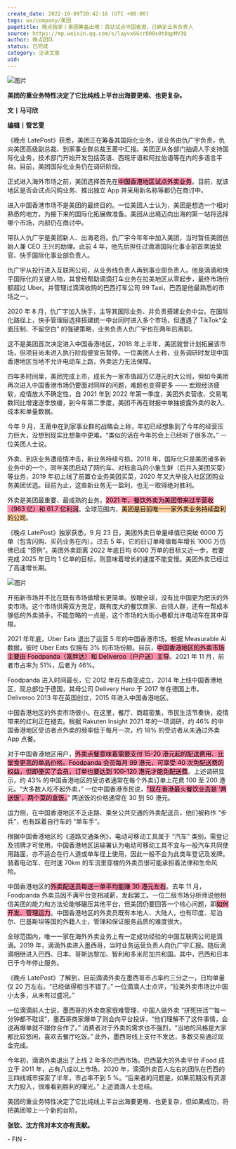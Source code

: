 ```yaml
---
create_date: 2022-10-09T20:42:16 (UTC +08:00)
tags: wx/company/美团
pagetitle: 晚点独家丨美团筹备出境：首站试点中国香港，已确定业务负责人
source: https://mp.weixin.qq.com/s/layvx6GcrD09s0tOqpMV3Q
author: 晚点团队
status: 已完成
category: 泛读文章
uid: 
---
```


![图片](https://mmbiz.qpic.cn/mmbiz_png/VWpZENjIo5uDfWsnrs4PmlSlzibn7wkiaVic1hF9VWLaExUWHsdZVzeMVicNMccLhsIeNBwRpibpAutROHPBTY8e15w/640?wx_fmt=png&wxfrom=5&wx_lazy=1&wx_co=1)

**美团的重业务特性决定了它比纯线上平台出海要更难、也更复杂。**

  

**文丨马可欣**  

**编辑丨管艺雯**

《晚点 LatePost》获悉，美团正在筹备其国际化业务，该业务由仇广宇负责，仇向美团高级副总裁、到家事业群总裁王莆中汇报。美团正从各部门抽调人手支持国际化业务，技术部门开始开发包括英语、西班牙语和阿拉伯语等在内的多语言平台。目前，美团国际化业务仍在调研阶段。

正式进入海外市场之前，美团选择首先在<mark style="background: #FF5582A6;">中国香港地区试点外卖业务</mark>。目前，就该地区是否会试点闪购业务、推出独立 App 并采用新名称等都仍在商讨中。

进入中国香港市场不是美团的最终目的。一位美团人士认为，美团是想选一个相对熟悉的地方，为接下来的国际化拓展做准备。美团从出境迈向出海的第一站将选择哪个市场，内部仍在商讨中。

带队人仇广宇是美团新人、出海老将。仇广宇今年年中加入美团，当时暂任美团创始人兼 CEO 王兴的助理。此前 4 年，他先后担任过滴滴国际化事业部首席运营官、快手国际化事业部负责人。

仇广宇从投行进入互联网公司，从业务线负责人再到事业部负责人。他是滴滴和快手国际化的关键人物，其曾经帮助滴滴打车业务在拉美地区从零起步，最终市场份额超过 Uber。并管理过滴滴收购的巴西打车公司 99 Taxi，巴西是他最熟悉的市场之一。

2020 年 8 月，仇广宇加入快手，主导其国际业务、并负责搭建业务中台。在国际化路径上，快手管理层选择搭建统一中台同时进入多个市场，但遭遇了 TikTok“全面压制、不留空白” 的强硬策略，业务负责人仇广宇也在两年后离职。

这不是美团首次决定进入中国香港地区，2018 年上半年，美团就曾计划拓展该市场，但项目尚未进入执行阶段便宣告暂停。一位美团人士称，业务调研时发现中国香港地区当地不允许电动车上路，外卖运力无法保障。

四年多时间里，美团完成上市，成长为一家市值超万亿港元的大公司，但如今美团再次进入中国香港市场仍要面对同样的问题，难题也变得更多 —— 宏观经济疲软，疫情放大不确定性，自 2021 年到 2022 年第一季度，美团外卖营收、交易笔数同比增速逐季放缓，到今年第二季度，美团不再在财报中单独披露外卖的收入、成本和单量数据。

今年 9 月，王莆中在到家事业群的战略会上称，年初已经想象到了今年的经营压力巨大，没想到现实比想象中更难。“类似的话在今年的会上已经听了很多次。” 一位美团人士说。

外卖、到店业务遭疫情冲击，新业务持续亏损。2018 年，国际化只是美团诸多新业务中的一个，同年美团启动了网约车、对标盒马的小象生鲜（后并入美团买菜）等业务，2019 年初上线了前置仓业务美团买菜，2020 年又大举投入社区团购业务美团优选。目前为止，这些新业务无一盈利，也无一取得绝对胜利。

外卖是美团最重要、最成熟的业务。<mark style="background: #FF5582A6;">2021 年，餐饮外卖为美团带来过半营收（963 亿）和 61.7 亿利润</mark>。全球范围内，<mark style="background: #FFB86CA6;">美团是目前唯一一家外卖业务持续盈利的公司</mark>。

《晚点 LatePost》独家获悉，9 月 23 日，美团外卖日单量峰值已突破 6000 万单（包含闪购、买药业务在内）。过去 5 年，它的日订单峰值每年增长 1000 万仿佛已成 “惯例”。美团外卖距离 2022 年底日均 6000 万单的目标又近一步。若要完成 2025 年日均 1 亿单的目标，则意味着增长的速度不能变慢。美团外卖已经过了高速增长期。

![图片](https://mmbiz.qpic.cn/mmbiz_jpg/VWpZENjIo5uDfWsnrs4PmlSlzibn7wkiaVMEIicjBW3iac14eWYdicy8uEzwexTEQ4ZYQmI9sUicetibR4EnhZ7l1wzsg/640?wx_fmt=jpeg&wxfrom=5&wx_lazy=1&wx_co=1)

开拓新市场并不比在既有市场做增长更简单。放眼全球，没有比中国更为肥沃的外卖市场。这个市场供需双方充足，既有庞大的餐饮商家、白领人群，还有一帮成本够低的外卖骑手，不能忽略的一点是，这个市场的大街小巷都允许电动车在其中穿梭。

2021 年年底，Uber Eats 退出了运营 5 年的中国香港市场。根据 Measurable AI 数据，彼时 Uber Eats 仅拥有 3% 的市场份额。目前，<mark style="background: #FF5582A6;">中国香港地区的外卖市场主要由 Foodpanda（富胖达）和 Deliveroo（户户送）主导</mark>。2021 年 11 月，前者市占率为 51%，后者为 46%。 

Foodpanda 进入时间最长，它 2012 年在东南亚成立，2014 年上线中国香港地区，现总部位于德国，其母公司 Delivery Hero 于 2017 年在德国上市。Deliveroo 2013 年在英国创立，2015 年进入中国香港地区。

中国香港地区的外卖市场很小。在这里，餐厅、商超密集，市民生活节奏快，疫情带来的红利正在褪去。根据 Rakuten Insight 2021 年的一项调研，约 46% 的中国香港地区受访者点外卖的频率低于每月一次，约 18% 的受访者从未通过外卖 App 点餐。

对于中国香港地区用户，<mark style="background: #FF5582A6;">外卖点餐意味着需要支付 15-20 港元起的配送费用、比堂食更高的单品价格。Foodpanda 会员每月 99 港元，可享受 40 次免配送费的权益，但即便买了会员，订单也要达到 100-120 港元才能免配送费</mark>。上述调研显示，约 43% 的中国香港地区的受访者通常在每个外卖订单上花费 100 至 200 港元。“大多数人吃不起外卖，” 一位中国香港市民说，<mark style="background: #FF5582A6;">“现在香港最火餐饮业态是 ‘两送饭’，两个菜的盒饭。</mark>” 两送饭的价格通常在 30 到 50 港元。

运力侧，在中国香港地区不乏走路、乘坐公共交通的外卖配送员，他们被称作 “步兵”，也有踩着自行车的 “单车手”。

根据中国香港地区的《道路交通条例》，电动可移动工具属于 “汽车” 类别，需登记及领牌才可使用。中国香港地区运输署认为电动可移动工具不宜与一般汽车共同使用路面，亦不适合在行人道或单车径上使用，因此一般不会为此类车登记及发牌。骑着电动车、在时速 70km 的车流里穿梭的外卖员很可能承担着法律和生命风险。

中国香港地区的<mark style="background: #FF5582A6;">外卖配送员每送一单平均能赚 30 港元左右</mark>。去年 11 月， Foodpanda 外卖员因不满平台变相减薪，发起罢工。一位二级市场分析师说他相信美团的能力和方法论能够碾压其他平台，但美团仍要回答一个核心问题，即<mark style="background: #FF5582A6;">如何开发、管理运力</mark>。中国香港地区的外卖员既有本地人、大陆人，也有印度、尼泊尔、巴基斯坦等国的外籍人士，管理和保证服务品质的难度很大。

全球范围内，唯一一家在海外外卖业务上有一定成功经验的中国互联网公司是滴滴。2019 年，滴滴外卖进入墨西哥，当时业务运营负责人向仇广宇汇报。随后滴滴相继进入巴西、日本、哥斯达黎加、智利和多米尼加共和国。其中，巴西和日本已于今年停止服务。

《晚点 LatePost》了解到，目前滴滴外卖在墨西哥市占率约三分之一，日均单量仅 20 万左右。“已经做得相当不错了。” 一位滴滴人士点评，“拉美外卖市场比中国小太多，从未有过盛况。”

一位滴滴前人士说，墨西哥的外卖商家很难管理，中国人做外卖 “拼死拼活”“每一分钟都不耽误”，墨西哥商家爆单了则会向平台投诉，“他们理解不了这件事情，会说再爆单就不跟你合作了。” 消费者对于外卖的需求也不强烈，“当地的风格是大家都比较悠闲，喜欢去餐厅吃饭。” 此外，墨西哥线上支付不发达，多数交易通过现金完成。

今年初，滴滴外卖退出了上线 2 年多的巴西市场。巴西最大的外卖平台 iFood 成立于 2011 年，占有八成以上市场。2020 年，滴滴外卖百人左右的团队在巴西的三四线城市探索了半年，市占率不到 5 %。“后来者的问题是，如果前期没有资源大力投入，很难看到胜利的曙光。” 上述滴滴人士总结。

美团的重业务特性决定了它比纯线上平台出海要更难、也更复杂，但如果成功，将把美团带上一个新的台阶。

**张钦、沈方伟对本文亦有贡献。**

\- FIN -